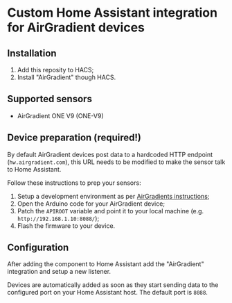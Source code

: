 # Custom Home Assistant integration for AirGradient devices

## Installation
1. Add this reposity to HACS;
2. Install "AirGradient" though HACS.


## Supported sensors

- AirGradient ONE V9 (ONE-V9)


## Device preparation (required!)

By default AirGradient devices post data to a hardcoded HTTP endpoint (`hw.airgradient.com`), this URL needs to be modified to make the sensor talk to Home Assistant.

Follow these instructions to prep your sensors:

1. Setup a development environment as per [AirGradients instructions](https://www.airgradient.com/blog/install-arduino-c3-mini/);
1. Open the Arduino code for your AirGradient device;
1. Patch the `APIROOT` variable and point it to your local machine (e.g. `http://192.168.1.10:8088/`);
1. Flash the firmware to your device.


## Configuration

After adding the component to Home Assistant add the "AirGradient" integration and setup a new listener.

Devices are automatically added as soon as they start sending data to the configured port on your Home Assistant host. The default port is `8088`.
